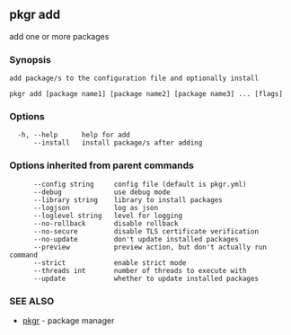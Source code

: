 ## pkgr add

add one or more packages

### Synopsis


	add package/s to the configuration file and optionally install


```
pkgr add [package name1] [package name2] [package name3] ... [flags]
```

### Options

```
  -h, --help      help for add
      --install   install package/s after adding
```

### Options inherited from parent commands

```
      --config string     config file (default is pkgr.yml)
      --debug             use debug mode
      --library string    library to install packages
      --logjson           log as json
      --loglevel string   level for logging
      --no-rollback       disable rollback
      --no-secure         disable TLS certificate verification
      --no-update         don't update installed packages
      --preview           preview action, but don't actually run command
      --strict            enable strict mode
      --threads int       number of threads to execute with
      --update            whether to update installed packages
```

### SEE ALSO

* [pkgr](pkgr.md)	 - package manager

